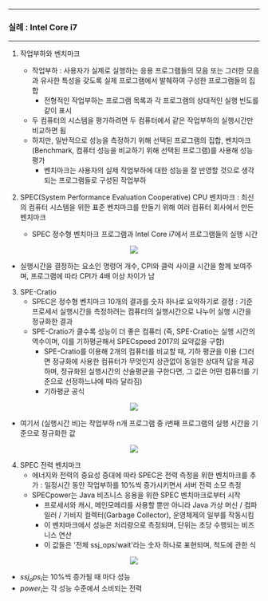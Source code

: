 -----
### 실례 : Intel Core i7
-----
1. 작업부하와 벤치마크
   - 작업부하 : 사용자가 실제로 실행하는 응용 프로그램들의 모음 또는 그러한 모음과 유사한 특성을 갖도록 실제 프로그램에서 발췌하여 구성한 프로그램들의 집합
     + 전형적인 작업부하는 프로그램 목록과 각 프로그램의 상대적인 실행 빈도를 같이 표시
   - 두 컴퓨터의 시스템을 평가하려면 두 컴퓨터에서 같은 작업부하의 실행시간만 비교하면 됨
   - 하지만, 일반적으로 성능을 측정하기 위해 선택된 프로그램의 집합, 벤치마크(Benchmark, 컴퓨터 성능을 비교하기 위해 선택된 프로그램)를 사용해 성능 평가
     + 벤치마크는 사용자의 실제 작업부하에 대한 성능을 잘 반영할 것으로 생각되는 프로그램들로 구성된 작업부하

2. SPEC(System Performance Evaluation Cooperative) CPU 벤치마크 : 최신의 컴퓨터 시스템을 위한 표준 벤치마크를 만들기 위해 여러 컴퓨터 회사에서 만든 벤치마크
    - SPEC 정수형 벤치마크 프로그램과 Intel Core i7에서 프로그램들의 실행 시간
<div align="center">
<img src="https://github.com/user-attachments/assets/74fd513d-4059-4519-86e3-943af4a55f07">
</div>

   - 실행시간을 결정하는 요소인 명령어 개수, CPI와 클럭 사이클 시간을 함께 보여주며, 프로그램에 따라 CPI가 4배 이상 차이가 남

3. SPE-Cratio
   - SPEC은 정수형 벤치마크 10개의 결과를 숫자 하나로 요약하기로 결정 : 기준 프로세서 실행시간을 측정하려는 컴퓨터의 실행시간으로 나누어 실행 시간을 정규화한 결과
   - SPE-Cratio가 클수록 성능이 더 좋은 컴퓨터 (즉, SPE-Cratio는 실행 시간의 역수이며, 이를 기하평균해서 SPECspeed 2017의 요약값을 구함)
     + SPE-Cratio를 이용해 2개의 컴퓨터를 비교할 때, 기하 평균을 이용 (그러면 정규화에 사용한 컴퓨터가 무엇인지 상관없이 동일한 상대적 답을 제공하며, 정규화된 실행시간의 산술평균을 구한다면, 그 값은 어떤 컴퓨터를 기준으로 선정하느냐에 따라 달라짐)
     + 기하평균 공식
<div align="center">
<img src="https://github.com/user-attachments/assets/a1614d7d-a3e2-4da5-9c89-5d86eed63290">
</div>

   - 여기서 (실행시간 비)는 작업부하 n개 프로그램 중 i번째 프로그램의 실행 시간을 기준으로 정규화한 값
<div align="center">
<img src="https://github.com/user-attachments/assets/3b6e92e2-43ba-4321-a826-87ca8c354e71">
</div>

4. SPEC 전력 벤치마크
   - 에너지와 전력의 중요성 증대에 따라 SPEC은 전력 측정을 위한 벤치마크를 추가 : 일정시간 동안 작업부하를 10%씩 증가시키면서 서버 전력 소모 측정
   - SPECpower는 Java 비즈니스 응용을 위한 SPEC 벤치마크로부터 시작
     + 프로세서와 캐시, 메인모메리를 사용할 뿐만 아니라 Java 가상 머신 / 컴파일러 / 가비지 컬렉터(Garbage Collector), 운영체제의 일부를 작동시킴
     + 이 벤치마크에서 성능은 처리량으로 측정되며, 단위는 초당 수행되는 비즈니스 연산
     + 이 값들은 '전체 ssj_ops/wait'라는 숫자 하나로 표현되며, 척도에 관한 식
<div align="center">
<img src="https://github.com/user-attachments/assets/f347de96-f80c-4fa1-adc1-d4deedc4fcc0">
</div>

   - $ssj_ops_{i}$는 10%씩 증가될 때 마다 성능
   - $power_{i}$는 각 성능 수준에서 소비되는 전력
